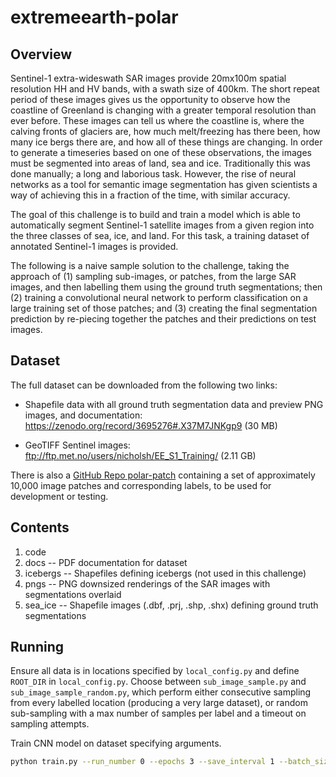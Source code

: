 # extremeearth-polar


## Overview

Sentinel-1 extra-wideswath SAR images provide 20mx100m spatial resolution HH and HV bands, with a swath size of 400km. The short repeat period of these images gives us the opportunity to observe how the coastline of Greenland is changing with a greater temporal resolution than ever before. These images can tell us where the coastline is, where the calving fronts of glaciers are, how much melt/freezing has there been, how many ice bergs there are, and how all of these things are changing. In order to generate a timeseries based on one of these observations, the images must be segmented into areas of land, sea and ice. Traditionally this was done manually; a long and laborious task. However, the rise of neural networks as a tool for semantic image segmentation has given scientists a way of achieving this in a fraction of the time, with similar accuracy. 

The goal of this challenge is to build and train a model which is able to automatically segment Sentinel-1 satellite images from a given region into the three classes of sea, ice, and land. For this task, a training dataset of annotated Sentinel-1 images is provided. 

The following is a naive sample solution to the challenge, taking the approach of (1) sampling sub-images, or patches, from the large SAR images, and then labelling them using the ground truth segmentations; then (2) training a convolutional neural network to perform classification on a large training set of those patches; and (3) creating the final segmentation prediction by re-piecing together the patches and their predictions on test images.

## Dataset

The full dataset can be downloaded from the following two links: 

- Shapefile data with all ground truth segmentation data and preview PNG images, and documentation: https://zenodo.org/record/3695276#.X37M7JNKgp9  (30 MB) 

- GeoTIFF Sentinel images: ftp://ftp.met.no/users/nicholsh/EE_S1_Training/  (2.11 GB) 
 
There is also a [GitHub Repo polar-patch](https://github.com/ysbecca/polar-patch) containing a set of approximately 10,000 image patches and corresponding labels, to be used for development or testing.

## Contents

1. code
2. docs -- PDF documentation for dataset
3. icebergs -- Shapefiles defining icebergs (not used in this challenge)
4. pngs -- PNG downsized renderings of the SAR images with segmentations overlaid
5. sea_ice -- Shapefile images (.dbf, .prj, .shp, .shx) defining ground truth segmentations


## Running

Ensure all data is in locations specified by ```local_config.py``` and define ```ROOT_DIR``` in ```local_config.py```. Choose between ```sub_image_sample.py``` and ```sub_image_sample_random.py```, which perform either consecutive sampling from every labelled location (producing a very large dataset), or random sub-sampling with a max number of samples per label and a timeout on sampling attempts.

Train CNN model on dataset specifying arguments.

```bash
python train.py --run_number 0 --epochs 3 --save_interval 1 --batch_size 28
```





